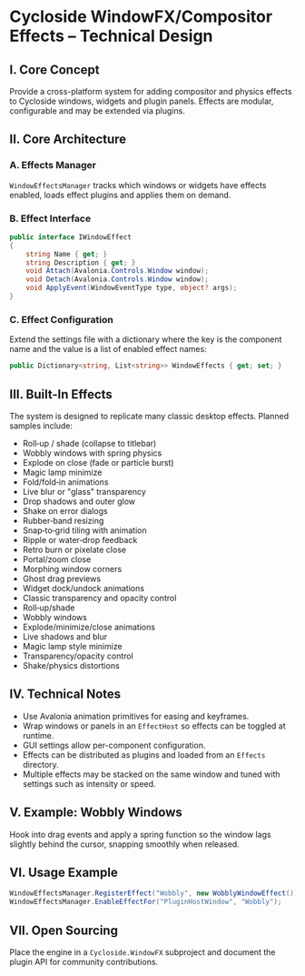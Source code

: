 # Cycloside WindowFX/Compositor Effects – Technical Design

## I. Core Concept
Provide a cross-platform system for adding compositor and physics effects to Cycloside windows, widgets and plugin panels. Effects are modular, configurable and may be extended via plugins.

## II. Core Architecture
### A. Effects Manager
`WindowEffectsManager` tracks which windows or widgets have effects enabled, loads effect plugins and applies them on demand.

### B. Effect Interface
```csharp
public interface IWindowEffect
{
    string Name { get; }
    string Description { get; }
    void Attach(Avalonia.Controls.Window window);
    void Detach(Avalonia.Controls.Window window);
    void ApplyEvent(WindowEventType type, object? args);
}
```

### C. Effect Configuration
Extend the settings file with a dictionary where the key is the component name and the value is a list of enabled effect names:
```csharp
public Dictionary<string, List<string>> WindowEffects { get; set; }
```

## III. Built-In Effects
The system is designed to replicate many classic desktop effects. Planned samples include:
- Roll‑up / shade (collapse to titlebar)
- Wobbly windows with spring physics
- Explode on close (fade or particle burst)
- Magic lamp minimize
- Fold/fold‑in animations
- Live blur or "glass" transparency
- Drop shadows and outer glow
- Shake on error dialogs
- Rubber‑band resizing
- Snap‑to‑grid tiling with animation
- Ripple or water‑drop feedback
- Retro burn or pixelate close
- Portal/zoom close
- Morphing window corners
- Ghost drag previews
- Widget dock/undock animations
- Classic transparency and opacity control
- Roll‑up/shade
- Wobbly windows
- Explode/minimize/close animations
- Live shadows and blur
- Magic lamp style minimize
- Transparency/opacity control
- Shake/physics distortions

## IV. Technical Notes
- Use Avalonia animation primitives for easing and keyframes.
- Wrap windows or panels in an `EffectHost` so effects can be toggled at runtime.
- GUI settings allow per-component configuration.
- Effects can be distributed as plugins and loaded from an `Effects` directory.
- Multiple effects may be stacked on the same window and tuned with settings such as intensity or speed.


## V. Example: Wobbly Windows
Hook into drag events and apply a spring function so the window lags slightly behind the cursor, snapping smoothly when released.

## VI. Usage Example
```csharp
WindowEffectsManager.RegisterEffect("Wobbly", new WobblyWindowEffect());
WindowEffectsManager.EnableEffectFor("PluginHostWindow", "Wobbly");
```

## VII. Open Sourcing
Place the engine in a `Cycloside.WindowFX` subproject and document the plugin API for community contributions.
